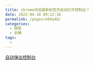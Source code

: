 ```yaml
---
title: chrome浏览器新标签页自动打开控制台？
date: 2022-04-18 09:12:16
permalink: /pages/e04a46/
categories:
  - 随笔
  - 折腾
tags:
  - 
---
```




[自动弹出控制台](https://www.zhihu.com/question/352047297)